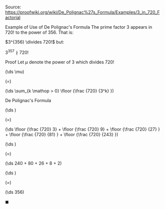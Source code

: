 # 

Source: https://proofwiki.org/wiki/De_Polignac%27s_Formula/Examples/3_in_720_Factorial

Example of Use of De Polignac's Formula
The prime factor $3$ appears in $720!$ to the power of $356$.
That is:

$3^{356} \divides 720!$
but:

$3^{357} \nmid 720!$


Proof
Let $\mu$ denote the power of $3$ which divides $720!$














\(\ds \mu\)

\(=\)







\(\ds \sum_{k \mathop > 0} \floor {\frac {720} {3^k} }\)





De Polignac's Formula














\(\ds \)

\(=\)







\(\ds \floor {\frac {720} 3} + \floor {\frac {720} 9} + \floor {\frac {720} {27} } + \floor {\frac {720} {81} } + \floor {\frac {720} {243} }\)




















\(\ds \)

\(=\)







\(\ds 240 + 80 + 26 + 8 + 2\)




















\(\ds \)

\(=\)







\(\ds 356\)









$\blacksquare$





